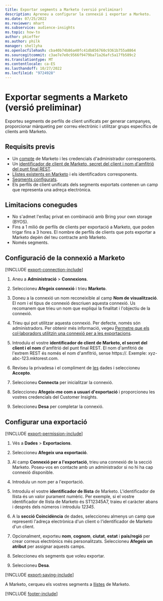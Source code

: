 ```yaml
---
title: Exportar segments a Marketo (versió preliminar)
description: Apreneu a configurar la connexió i exportar a Marketo.
ms.date: 07/25/2022
ms.reviewer: mhart
ms.subservice: audience-insights
ms.topic: how-to
author: pkieffer
ms.author: philk
manager: shellyha
ms.openlocfilehash: cba40b74b86a40fc41db856760c9361b755a8864
ms.sourcegitcommit: c3ae7e7e0c9566f9479ba71a26afc5a17fb589c2
ms.translationtype: MT
ms.contentlocale: ca-ES
ms.lasthandoff: 10/27/2022
ms.locfileid: "9724928"
---
```

# <a name="export-segments-to-marketo-preview"></a>Exportar segments a Marketo (versió preliminar)

Exporteu segments de perfils de client unificats per generar campanyes, proporcionar màrqueting per correu electrònic i utilitzar grups específics de clients amb Marketo.

## <a name="prerequisites"></a>Requisits previs

- Un [compte](https://login.marketo.com/) de Marketo i les credencials d'administrador corresponents.
- Un [identificador de client de Marketo, secret del client i nom d'amfitrió del punt final REST](https://developers.marketo.com/rest-api/authentication/).
- [Llistes existents en Marketo](https://docs.marketo.com/display/public/DOCS/Understanding+Static+Lists) i els identificadors corresponents.
- [Segments configurats](segments.md).
- Els perfils de client unificats dels segments exportats contenen un camp que representa una adreça electrònica.

## <a name="known-limitations"></a>Limitacions conegudes

- No s'admet l'enllaç privat en combinació amb Bring your own storage (BYOS).
- Fins a 1 milió de perfils de clients per exportació a Marketo, que poden trigar fins a 3 hores. El nombre de perfils de clients que pots exportar a Marketo depèn del teu contracte amb Marketo.
- Només segments.

## <a name="set-up-connection-to-marketo"></a>Configuració de la connexió a Marketo

[!INCLUDE [export-connection-include](includes/export-connection-admn.md)]

1. Aneu a **Administració** > **Connexions**.

1. Seleccioneu **Afegeix connexió** i trieu **Marketo**.

1. Doneu a la connexió un nom reconeixible al camp **Nom de visualització**. El nom i el tipus de connexió descriuen aquesta connexió. Us recomanem que trieu un nom que expliqui la finalitat i l'objectiu de la connexió.

1. Trieu qui pot utilitzar aquesta connexió. Per defecte, només són administradors. Per obtenir més informació, vegeu [Permetre que els col·laboradors utilitzin una connexió per a les exportacions](connections.md#allow-contributors-to-use-a-connection-for-exports).

1. Introduïu el vostre **identificador de client de Marketo, el secret del client i el nom** d'amfitrió del punt final REST. El nom d'amfitrió de l'extrem REST és només el nom d'amfitrió, sense https://. Exemple: xyz-abc-123.mktorest.com.

1. Reviseu la privadesa i el compliment de [les](connections.md#data-privacy-and-compliance) dades i seleccioneu **Accepto**.

1. Seleccioneu **Connecta** per inicialitzar la connexió.

1. Seleccioneu **Afegeix-me com a usuari d'exportació** i proporcioneu les vostres credencials del Customer Insights.

1. Seleccioneu **Desa** per completar la connexió.

## <a name="configure-an-export"></a>Configurar una exportació

[!INCLUDE [export-permission-include](includes/export-permission.md)]

1. Vés a **Dades** > **Exportacions**.

1. Seleccioneu **Afegeix una exportació**.

1. Al camp **Connexió per a l'exportació**, trieu una connexió de la secció Marketo. Poseu-vos en contacte amb un administrador si no hi ha cap connexió disponible.

1. Introduïu un nom per a l'exportació.

1. Introduïu el vostre **identificador de llista** de Marketo. L'identificador de llista és un valor purament numèric. Per exemple, si el vostre identificador de llista de Marketo és ST12345A7, traieu el caràcter abans i després dels números i introduïu *12345*.

1. A la **secció Coincidència** de dades, seleccioneu almenys un camp que representi l'adreça electrònica d'un client o l'identificador de Marketo d'un client.

1. Opcionalment, exporteu **nom**, **cognom**, **ciutat**, **estat** i **país/regió** per crear correus electrònics més personalitzats. Seleccioneu **Afegeix un atribut** per assignar aquests camps.

1. Seleccioneu els segments que voleu exportar.

1. Seleccioneu **Desa**.

[!INCLUDE [export-saving-include](includes/export-saving.md)]

A Marketo, cerqueu els vostres segments a [llistes](https://docs.marketo.com/display/public/DOCS/Understanding+Static+Lists) de Marketo.

[!INCLUDE [footer-include](includes/footer-banner.md)]
